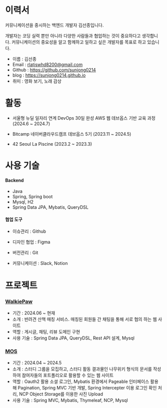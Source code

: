 # 이력서

커뮤니케이션을 중시하는 백엔드 개발자 김선종입니다.

개발자는 코딩 실력 뿐만 아니라 다양한 사람들과 협업하는 것이 중요하다고 생각합니다. 커뮤니케이션의 중요성을 알고 함께하고 일하고 싶은 개발자를 목표로 하고 있습니다.

- 이름 : 김선종
- Email : rlatjswhd8200@gmail.com
- Github : https://github.com/sunjong0214
- blog : https://sunjong0214.github.io
- 취미 : 영화 보기, 노래 감상



# 활동

- 서울형 뉴딜 일자리 연계 DevOps 30일 완성 AWS 웹 데브옵스 기반 교육 과정 (2024.6 ~ 2024.7)
- Bitcamp 네이버클라우드캠프 데브옵스 5기 (2023.11 ~ 2024.5) 

- 42 Seoul La Piscine (2023.2 ~ 2023.3)



# 사용 기술

#### Backend

- Java
- Spring, Spring boot
- Mysql, H2 
- Spring Data JPA, Mybatis, QueryDSL



#### 협업 도구

- 이슈관리 : Github

- 디자인 협업 : Figma

- 버전관리 : Git

- 커뮤니케이션 : Slack, Notion

  

  

# 프로젝트 

### [WalkiePaw](https://github.com/WalkiePaw/walkie-paw)

- 기간 : 2024.06 ~ 현재
- 소개 : 반려견 산책 매칭 서비스. 매칭된 회원들 간 채팅을 통해 서로 협의 하는 웹 사이트
- 역할 : 게시글, 채팅, 리뷰 도메인 구현
- 사용 기술 : Spring Data JPA, QueryDSL, Rest API 설계, Mysql

### [MOS](https://github.com/bitcamp-teams/mos)

- 기간 : 2024.04 ~ 2024.5
- 소개 : 스터디 그룹을 모집하고, 스터디 활동 결과물인 나무위키 형식의 문서를 작성하여 참여자들의 포트폴리오로 활용할 수 있는 웹 사이트
- 역할 : Oauth2 활용 소셜 로그인, Mybatis 환경에서 Pageable 인터페이스 활용해 Pagination, Spring MVC 기반 개발, Spring Intercepter 이용 로그인 확인 처리, NCP Object Storage를 이용한 사진 Upload
- 사용 기술 : Spring MVC, Mybatis, Thymeleaf, NCP, Mysql
